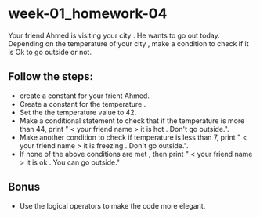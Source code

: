 # week-01_homework-04

Your friend Ahmed is visiting your city . He wants to go out today. Depending on the temperature of your city , make a condition to check if it is Ok to go outside or not. 

## Follow the steps:
- create a constant for your frient Ahmed.
- Create a constant for the temperature .
- Set the the temperature value to 42.
- Make a conditional statement to check that if the temperature is more than 44, print "  < your friend name > it is hot . Don't go outside.".
- Make another condition to check if temperature is less than 7,  print " < your friend name > it is freezing . Don't go outside.".
- If none of the above conditions are met , then print " < your friend name > it is ok . You can go outside."


## Bonus
- Use the logical operators to make the code more elegant. 

